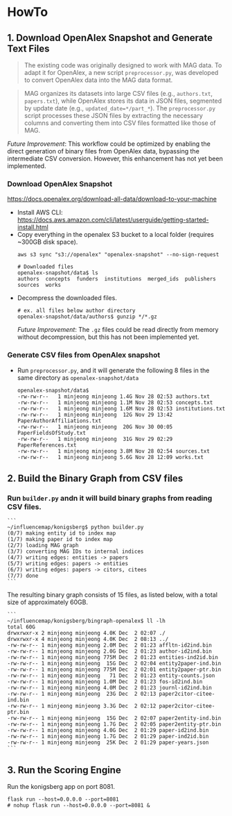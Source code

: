 # HowTo

## 1. Download OpenAlex Snapshot and Generate Text Files

> The existing code was originally designed to work with MAG data. To adapt it for OpenAlex, a new script `preprocessor.py`, was developed to convert OpenAlex data into the MAG data format.

> MAG organizes its datasets into large CSV files (e.g., `authors.txt`, `papers.txt`), while OpenAlex stores its data in JSON files, segmented by update date (e.g., `updated_date=*/part_*`). The `preprocessor.py` script processes these JSON files by extracting the necessary columns and converting them into CSV files formatted like those of MAG.

*Future Improvement*: This workflow could be optimized by enabling the direct generation of binary files from OpenAlex data, bypassing the intermediate CSV conversion. However, this enhancement has not yet been implemented.

### Download OpenAlex Snapshot

https://docs.openalex.org/download-all-data/download-to-your-machine

- Install AWS CLI: https://docs.aws.amazon.com/cli/latest/userguide/getting-started-install.html
- Copy everything in the openalex S3 bucket to a local folder (requires ~300GB disk space).
    ```
    aws s3 sync "s3://openalex" "openalex-snapshot" --no-sign-request
    ```
    ```
    # Downloaded files
    openalex-snapshot/data$ ls
    authors  concepts  funders  institutions  merged_ids  publishers  sources  works
    ```
- Decompress the downloaded files.
    ```
    # ex. all files below author directory
    openalex-snapshot/data/authors$ gunzip */*.gz
    ```
    *Future Improvement*: The `.gz` files could be read directly from memory without decompression, but this has not been implemented yet.


### Generate CSV files from OpenAlex snapshot

- Run `preprocessor.py`, and it will generate the following 8 files in the same directory as `openalex-snapshot/data`
    ```
    openalex-snapshot/data$
    -rw-rw-r--   1 minjeong minjeong 1.4G Nov 28 02:53 authors.txt
    -rw-rw-r--   1 minjeong minjeong 1.1M Nov 28 02:53 concepts.txt
    -rw-rw-r--   1 minjeong minjeong 1.6M Nov 28 02:53 institutions.txt
    -rw-rw-r--   1 minjeong minjeong  12G Nov 29 13:42 PaperAuthorAffiliations.txt
    -rw-rw-r--   1 minjeong minjeong  20G Nov 30 00:05 PaperFieldsOfStudy.txt
    -rw-rw-r--   1 minjeong minjeong  31G Nov 29 02:29 PaperReferences.txt
    -rw-rw-r--   1 minjeong minjeong 3.8M Nov 28 02:54 sources.txt
    -rw-rw-r--   1 minjeong minjeong 5.6G Nov 28 12:09 works.txt
    ```

## 2. Build the Binary Graph from CSV files

### Run `builder.py` andn it will build binary graphs from reading CSV files.
    ```
    ~/influencemap/konigsberg$ python builder.py
    (0/7) making entity id to index map
    (1/7) making paper id to index map
    (2/7) loading MAG graph
    (3/7) converting MAG IDs to internal indices
    (4/7) writing edges: entities -> papers
    (5/7) writing edges: papers -> entities
    (6/7) writing edges: papers -> citors, citees
    (7/7) done
    ```

The resulting binary graph consists of 15 files, as listed below, with a total size of approximately 60GB.

    ```
    ~/influencemap/konigsberg/bingraph-openalex$ ll -lh
    total 60G
    drwxrwxr-x 2 minjeong minjeong 4.0K Dec  2 02:07 ./
    drwxrwxr-x 4 minjeong minjeong 4.0K Dec  2 08:13 ../
    -rw-rw-r-- 1 minjeong minjeong 2.0M Dec  2 01:23 affltn-id2ind.bin
    -rw-rw-r-- 1 minjeong minjeong 2.0G Dec  2 01:23 author-id2ind.bin
    -rw-rw-r-- 1 minjeong minjeong 775M Dec  2 01:23 entities-ind2id.bin
    -rw-rw-r-- 1 minjeong minjeong  15G Dec  2 02:04 entity2paper-ind.bin
    -rw-rw-r-- 1 minjeong minjeong 775M Dec  2 02:01 entity2paper-ptr.bin
    -rw-rw-r-- 1 minjeong minjeong   71 Dec  2 01:23 entity-counts.json
    -rw-rw-r-- 1 minjeong minjeong 1.0M Dec  2 01:23 fos-id2ind.bin
    -rw-rw-r-- 1 minjeong minjeong 4.0M Dec  2 01:23 journl-id2ind.bin
    -rw-rw-r-- 1 minjeong minjeong  23G Dec  2 02:13 paper2citor-citee-ind.bin
    -rw-rw-r-- 1 minjeong minjeong 3.3G Dec  2 02:12 paper2citor-citee-ptr.bin
    -rw-rw-r-- 1 minjeong minjeong  15G Dec  2 02:07 paper2entity-ind.bin
    -rw-rw-r-- 1 minjeong minjeong 1.7G Dec  2 02:05 paper2entity-ptr.bin
    -rw-rw-r-- 1 minjeong minjeong 4.0G Dec  2 01:29 paper-id2ind.bin
    -rw-rw-r-- 1 minjeong minjeong 1.7G Dec  2 01:29 paper-ind2id.bin
    -rw-rw-r-- 1 minjeong minjeong  25K Dec  2 01:29 paper-years.json
    ```


## 3. Run the Scoring Engine

Run the konigsberg app on port 8081.
```
flask run --host=0.0.0.0 --port=8081
# nohup flask run --host=0.0.0.0 --port=8081 &
```
